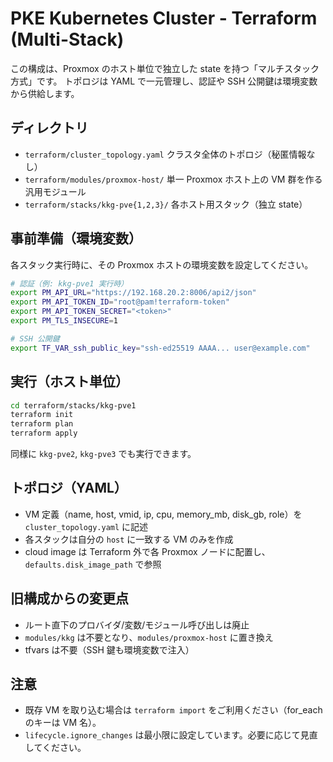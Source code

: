 # PKE Kubernetes Cluster - Terraform (Multi-Stack)

この構成は、Proxmox のホスト単位で独立した state を持つ「マルチスタック方式」です。
トポロジは YAML で一元管理し、認証や SSH 公開鍵は環境変数から供給します。

## ディレクトリ
- `terraform/cluster_topology.yaml` クラスタ全体のトポロジ（秘匿情報なし）
- `terraform/modules/proxmox-host/` 単一 Proxmox ホスト上の VM 群を作る汎用モジュール
- `terraform/stacks/kkg-pve{1,2,3}/` 各ホスト用スタック（独立 state）

## 事前準備（環境変数）
各スタック実行時に、その Proxmox ホストの環境変数を設定してください。

```bash
# 認証（例: kkg-pve1 実行時）
export PM_API_URL="https://192.168.20.2:8006/api2/json"
export PM_API_TOKEN_ID="root@pam!terraform-token"
export PM_API_TOKEN_SECRET="<token>"
export PM_TLS_INSECURE=1

# SSH 公開鍵
export TF_VAR_ssh_public_key="ssh-ed25519 AAAA... user@example.com"
```

## 実行（ホスト単位）
```bash
cd terraform/stacks/kkg-pve1
terraform init
terraform plan
terraform apply
```

同様に `kkg-pve2`, `kkg-pve3` でも実行できます。

## トポロジ（YAML）
- VM 定義（name, host, vmid, ip, cpu, memory_mb, disk_gb, role）を `cluster_topology.yaml` に記述
- 各スタックは自分の `host` に一致する VM のみを作成
- cloud image は Terraform 外で各 Proxmox ノードに配置し、`defaults.disk_image_path` で参照

## 旧構成からの変更点
- ルート直下のプロバイダ/変数/モジュール呼び出しは廃止
- `modules/kkg` は不要となり、`modules/proxmox-host` に置き換え
- tfvars は不要（SSH 鍵も環境変数で注入）

## 注意
- 既存 VM を取り込む場合は `terraform import` をご利用ください（for_each のキーは VM 名）。
- `lifecycle.ignore_changes` は最小限に設定しています。必要に応じて見直してください。
